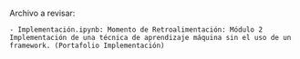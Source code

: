 Archivo a revisar:

    - Implementación.ipynb: Momento de Retroalimentación: Módulo 2 Implementación de una técnica de aprendizaje máquina sin el uso de un framework. (Portafolio Implementación)
